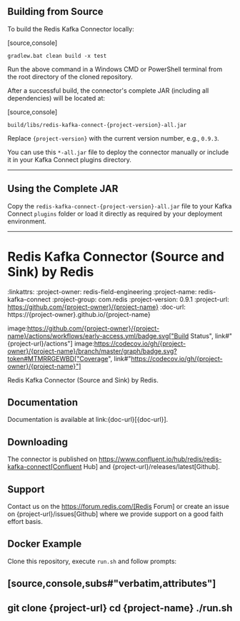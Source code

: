 ## Building from Source

To build the Redis Kafka Connector locally:

[source,console]
```
gradlew.bat clean build -x test
```

Run the above command in a Windows CMD or PowerShell terminal from the root directory of the cloned repository.

After a successful build, the connector's complete JAR (including all dependencies) will be located at:

[source,console]
```
build/libs/redis-kafka-connect-{project-version}-all.jar
```

Replace `{project-version}` with the current version number, e.g., `0.9.3`.

You can use this `*-all.jar` file to deploy the connector manually or include it in your Kafka Connect plugins directory.

---

## Using the Complete JAR

Copy the `redis-kafka-connect-{project-version}-all.jar` file to your Kafka Connect `plugins` folder or load it directly as required by your deployment environment.

---

# Redis Kafka Connector (Source and Sink) by Redis
:linkattrs:
:project-owner:   redis-field-engineering
:project-name:    redis-kafka-connect
:project-group:   com.redis
:project-version: 0.9.1
:project-url:     https://github.com/{project-owner}/{project-name}
:doc-url:         https://{project-owner}.github.io/{project-name}


image:https://github.com/{project-owner}/{project-name}/actions/workflows/early-access.yml/badge.svg["Build Status", link#"{project-url}/actions"]
image:https://codecov.io/gh/{project-owner}/{project-name}/branch/master/graph/badge.svg?token#MTMRRGEWBD["Coverage", link#"https://codecov.io/gh/{project-owner}/{project-name}"]

Redis Kafka Connector (Source and Sink) by Redis.

## Documentation

Documentation is available at link:{doc-url}[{doc-url}].

## Downloading

The connector is published on https://www.confluent.io/hub/redis/redis-kafka-connect[Confluent Hub] and {project-url}/releases/latest[Github].

## Support

Contact us on the https://forum.redis.com/[Redis Forum] or create an issue on {project-url}/issues[Github] where we provide support on a good faith effort basis.

## Docker Example

Clone this repository, execute `run.sh` and follow prompts:

[source,console,subs#"verbatim,attributes"]
----
git clone {project-url}
cd {project-name}
./run.sh
----

